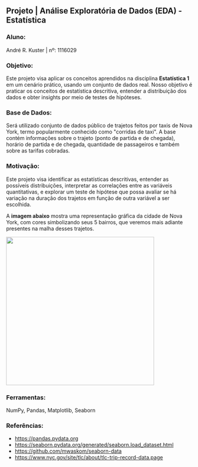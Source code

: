## Projeto | Análise Exploratória de Dados (EDA) - Estatística

### Aluno:
André R. Kuster | nº: 1116029

### Objetivo:

Este projeto visa aplicar os conceitos aprendidos na disciplina **Estatística 1** em um cenário prático, usando um conjunto de dados real. Nosso objetivo é praticar os conceitos de estatística descritiva, entender a distribuição dos dados e obter insights por meio de testes de hipóteses.

### Base de Dados:
Será utilizado conjunto de dados público de trajetos feitos por taxis de Nova York, termo popularmente conhecido como "corridas de taxi". A base contém informações sobre o trajeto (ponto de partida e de chegada), horário de partida e de chegada, quantidade de passageiros e também sobre as tarifas cobradas. 

### Motivação:

Este projeto visa identificar as estatísticas descritivas, entender as possíveis distribuições, interpretar as correlações entre as variáveis quantitativas, e explorar um teste de hipótese que possa avaliar se há variação na duração dos trajetos em função de outra variável a ser escolhida.

A **imagem abaixo** mostra uma representação gráfica da cidade de Nova York, com cores simbolizando seus 5 bairros, que veremos mais adiante presentes na malha desses trajetos.

<img src="https://lovingnewyork.com.br/wp-content/uploads/2018/11/como-chegar-em-nova-york-bairros-1024x972.jpg" width="400"/>

### Ferramentas:
NumPy, Pandas, Matplotlib, Seaborn

### Referências:
- https://pandas.pydata.org
- https://seaborn.pydata.org/generated/seaborn.load_dataset.html
- https://github.com/mwaskom/seaborn-data
- https://www.nyc.gov/site/tlc/about/tlc-trip-record-data.page
